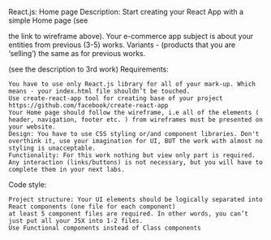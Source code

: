React.js: Home page
Description: Start creating your React App with a simple Home page (see

the link to wireframe above). Your e-commerce app subject is about your entities from previous (3-5) works.
Variants - (products that you are ‘selling’) the same as for previous works.

(see the description to 3rd work)
Requirements:

    You have to use only React.js library for all of your mark-up. Which means - your index.html file shouldn’t be touched.
    Use create-react-app tool for creating base of your project https://github.com/facebook/create-react-app
    Your Home page should follow the wireframe, i.e all of the elements ( header, navigation, footer etc. ) from wireframes must be presented on your website.
    Design: You have to use CSS styling or/and component libraries. Don't overthink it, use your imagination for UI, BUT the work with almost no styling is unacceptable.
    Functionality: For this work nothing but view only part is required. Any interaction (links/buttons) is not necessary, but you will have to complete them in your next labs.

Code style:

    Project structure: Your UI elements should be logically separated into React components (one file for each component)
    at least 5 component files are required. In other words, you can’t just put all your JSX into 1-2 files.
    Use Functional components instead of Class components

